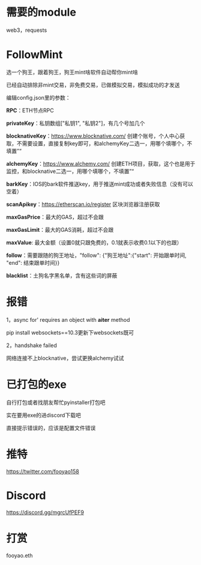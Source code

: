 # 需要的module
web3，requests


# FollowMint

选一个狗王，跟着狗王，狗王mint啥软件自动帮你mint啥

已经自动排除非mint交易，非免费交易，已做模拟交易，模拟成功的才发送


编辑config.json里的参数：

**RPC**：ETH节点RPC

**privateKey**：私钥数组["私钥1", "私钥2"]，有几个号加几个

**blocknativeKey**：https://www.blocknative.com/  创建个账号，个人中心获取，不需要设置，直接复制key即可，和alchemyKey二选一，用哪个填哪个，不填置”“

**alchemyKey**：https://www.alchemy.com/ 创建ETH项目，获取，这个也是用于监控，和blocknative二选一，用哪个填哪个，不填置”“

**barkKey**：IOS的bark软件推送key，用于推送mint成功或者失败信息（没有可以空着）

**scanApikey**：https://etherscan.io/register 区块浏览器注册获取

**maxGasPrice**：最大的GAS，超过不会跟

**maxGasLimit**：最大的GAS消耗，超过不会跟

**maxValue**: 最大金额（设置0就只跟免费的，0.1就表示收费0.1以下的也跟）

**follow**：需要跟随的狗王地址，"follow": {"狗王地址":{"start": 开始跟单时间, "end": 结束跟单时间}}

**blacklist**：土狗名字黑名单，含有这些词的屏蔽

# 报错
1，async for' requires an object with __aiter__ method

  pip install websockets==10.3更新下websockets既可

2，handshake failed

  网络连接不上blocknative，尝试更换alchemy试试


# 已打包的exe
自行打包或者找朋友帮忙pyinstaller打包吧

实在要用exe的进discord下载吧

直接提示错误的，应该是配置文件错误

# 推特
https://twitter.com/fooyao158

# Discord

https://discord.gg/mgrcUfPEF9

# 打赏

fooyao.eth


